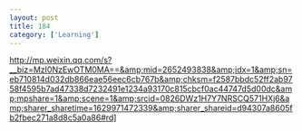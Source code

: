 ```yaml
---
layout: post
title: 184
category: ['Learning']
---
```


http://mp.weixin.qq.com/s?__biz=MzI0NzEwOTM0MA==&amp;mid=2652493838&amp;idx=1&amp;sn=eb710814d032db866eae56eec6cb767b&amp;chksm=f2587bbdc52ff2ab9758f4595b7ad47338d7232491e1234a93170c815cbcf0ac44747d5d00dc&amp;mpshare=1&amp;scene=1&amp;srcid=0826DWz1H7Y7NRSCQ571HXj6&amp;sharer_sharetime=1629971472339&amp;sharer_shareid=d94307a8605fb2fbec271a8d8c5a0a86#rd]


